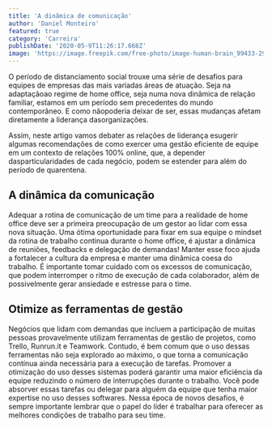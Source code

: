 ```yaml
---
title: 'A dinâmica de comunicação'
author: 'Daniel Monteiro'
featured: true
category: 'Carreira'
publishDate: '2020-05-9T11:26:17.668Z'
image: 'https://image.freepik.com/free-photo/image-human-brain_99433-298.jpg'
---
```


O período de distanciamento social trouxe uma série de desafios para equipes de empresas das mais variadas áreas de atuação. Seja na adaptaçãoao regime de home office, seja numa nova dinâmica de relação familiar, estamos em um período sem precedentes do mundo contemporâneo. E como nãopoderia deixar de ser, essas mudanças afetam diretamente a liderança dasorganizações.

Assim, neste artigo vamos debater as relações de liderança esugerir algumas recomendações de como exercer uma gestão eficiente de equipe em um contexto de relações 100% online, que, a depender dasparticularidades de cada negócio, podem se estender para além do período de quarentena.

## A dinâmica da comunicação

Adequar a rotina de comunicação de um time para a realidade de home office deve ser a primeira preocupação de um gestor ao lidar com essa nova situação. Uma ótima oportunidade para fixar em sua equipe o mindset da rotina de trabalho continua durante o home office, é ajustar a dinâmica de reuniões, feedbacks e delegação de demandas! Manter esse foco ajuda a fortalecer a cultura da empresa e manter uma dinâmica coesa do trabalho. É importante tomar cuidado com os excessos de comunicação, que podem interromper o ritmo de execução de cada colaborador, além de possivelmente gerar ansiedade e estresse para o time.

## Otimize as ferramentas de gestão

Negócios que lidam com demandas que incluem a participação de muitas pessoas provavelmente utilizam ferramentas de gestão de projetos, como Trello, Runrun.it e Teamwork. Contudo, é bem comum que o uso dessas ferramentas não seja explorado ao máximo, o que torna a comunicação contínua ainda necessária para a execução de tarefas. Promover a otimização do uso desses sistemas poderá garantir uma maior eficiência da equipe reduzindo o número de interrupções durante o trabalho. Você pode absorver essas tarefas ou delegar para alguém da equipe que tenha maior expertise no uso desses softwares. Nessa época de novos desafios, é sempre importante lembrar que o papel do líder é trabalhar para oferecer as melhores condições de trabalho para seu time.
